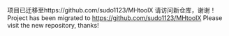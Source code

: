 项目已迁移至https://github.com/sudo1123/MHtoolX
请访问新仓库，谢谢！
Project has been migrated to https://github.com/sudo1123/MHtoolX
Please visit the new  repository, thanks!
